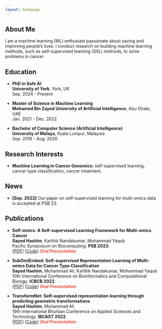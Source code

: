 ```yaml
---
layout: homepage
---
```


## About Me

I am a machine learning (ML) enthusiast passionate about saving and improving people’s lives. I conduct research on building machine learning methods, such as self-supervised learning (SSL) methods, to solve problems in cancer.

## Education

- **PhD in Safe AI**
  <br>
  **University of York**, York, UK
  <br>
  Sep. 2024 - Present

- **Master of Science in Machine Learning**
  <br>
  **Mohamed Bin Zayed University of Artificial Intelligence**, Abu Dhabi, UAE
  <br>
  Jan. 2021 - Dec. 2022
  
- **Bachelor of Computer Science (Artificial Intelligence)**
  <br>
  **University of Malaya**, Kuala Lumpur, Malaysia
  <br>
  Sep. 2016 - Aug. 2020

## Research Interests

- **Machine Learning in Cancer Genomics:** self-supervised learning, cancer type classification, cancer treatment.

## News

- **[Sep. 2022]** Our paper on self-supervised learning for multi-omics data is accepted at PSB 23.

## Publications

- **Self-omics: A Self-supervised Learning Framework for Multi-omics Cancer**
  <br>
  **Sayed Hashim**, Karthik Nandakumar, Mohammad Yaqub
  <br>
  Pacific Symposium on Biocomputing. **PSB 2023**.
  <br>
  [[PDF](https://www.worldscientific.com/doi/pdf/10.1142/9789811270611_0025)] [[Code](https://github.com/hashimsayed0/self-omics)] <strong><i style="color:#e74d3c">Oral Presentation</i></strong>

- **SubOmiEmbed: Self-supervised Representation Learning of Multi-omics Data for Cancer Type Classification**
  <br>
  **Sayed Hashim**, Muhammad Ali, Karthik Nandakumar, Mohammad Yaqub
  <br>
  10th International Conference on Bioinformatics and Computational Biology. **ICBCB 2022**.
  <br>
  [[PDF](https://ieeexplore.ieee.org/document/9802478)] [[Code](https://github.com/hashimsayed0/SubOmiEmbed)] <strong><i style="color:#e74d3c">Oral Presentation</i></strong>

- **TransformNet: Self-supervised representation learning through predicting geometric transformations**
  <br>
  **Sayed Hashim**, Muhammad Ali
  <br>
  19th International Bhurban Conference on Applied Sciences and Technology. **IBCAST 2022**.
  <br>
  [[PDF](https://arxiv.org/pdf/2202.04181.pdf)] [[Code](https://github.com/hashimsayed0/TransformNet)] <strong><i style="color:#e74d3c">Oral Presentation</i></strong>
